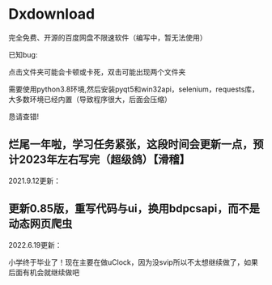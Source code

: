 # Dxdownload

完全免费、开源的百度网盘不限速软件（编写中，暂无法使用）  

已知bug:  

点击文件夹可能会卡顿或卡死，双击可能出现两个文件夹  

需要使用python3.8环境,然后安装pyqt5和win32api，selenium，requests库，大多数环境已经内置（导致程序很大，后面会压缩）  

恳请查错!   

烂尾一年啦，学习任务紧张，这段时间会更新一点，预计2023年左右写完（超级鸽）【滑稽】  
-------------------------------------   
2021.9.12更新：  

更新0.85版，重写代码与ui，换用bdpcsapi，而不是动态网页爬虫   
------------------------------------   
2022.6.19更新：  

小学终于毕业了！现在主要在做uClock，因为没svip所以不太想继续做了，如果后面有机会就继续做吧  
